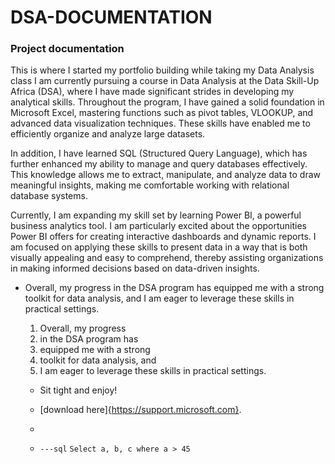 # DSA-DOCUMENTATION
### Project documentation

This is where I started my portfolio building while taking my Data Analysis class
I am currently pursuing a course in Data Analysis at the Data Skill-Up Africa (DSA), where I have made significant strides in developing my analytical skills. Throughout the program, I have gained a solid foundation in Microsoft Excel, mastering functions such as pivot tables, VLOOKUP, and advanced data visualization techniques. These skills have enabled me to efficiently organize and analyze large datasets.

In addition, I have learned SQL (Structured Query Language), which has further enhanced my ability to manage and query databases effectively. This knowledge allows me to extract, manipulate, and analyze data to draw meaningful insights, making me comfortable working with relational database systems.

Currently, I am expanding my skill set by learning Power BI, a powerful business analytics tool. I am particularly excited about the opportunities Power BI offers for creating interactive dashboards and dynamic reports. I am focused on applying these skills to present data in a way that is both visually appealing and easy to comprehend, thereby assisting organizations in making informed decisions based on data-driven insights. 

- Overall, my progress in the DSA program has equipped me with a strong toolkit for data analysis, and I am eager to leverage these skills in practical settings.
  1.  Overall, my progress
  2.   in the DSA program has
  3.    equipped me with a strong
  4. toolkit for data analysis, and
  5.  I am eager to leverage these skills in practical settings.

  - Sit tight and enjoy!
  - [download here]{https://support.microsoft.com}.
 
  - 
  - `---sql`
 `Select a, b, c
where a > 45`
